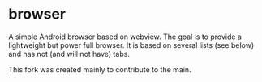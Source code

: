 
# browser
A simple Android browser based on webview. The goal is to provide a lightweight but power full browser. It is based on several 
lists (see below) and has not (and will not have) tabs.

This fork was created mainly to contribute to the main.
